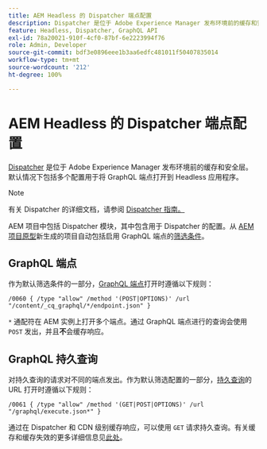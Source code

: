 ```yaml
---
title: AEM Headless 的 Dispatcher 端点配置
description: Dispatcher 是位于 Adobe Experience Manager 发布环境前的缓存和安全层。使用多个配置将 GraphQL 端点打开到 Headless 应用程序。
feature: Headless, Dispatcher, GraphQL API
exl-id: 78a20021-910f-4cf0-87bf-6e2223994f76
role: Admin, Developer
source-git-commit: bdf3e0896eee1b3aa6edfc481011f50407835014
workflow-type: tm+mt
source-wordcount: '212'
ht-degree: 100%

---
```



# AEM Headless 的 Dispatcher 端点配置

[Dispatcher](https://experienceleague.adobe.com/docs/experience-manager-dispatcher/using/dispatcher.html?lang=zh-Hans) 是位于 Adobe Experience Manager 发布环境前的缓存和安全层。默认情况下包括多个配置用于将 GraphQL 端点打开到 Headless 应用程序。

>[!NOTE]
>
>有关 Dispatcher 的详细文档，请参阅 [Dispatcher 指南。](https://experienceleague.adobe.com/docs/experience-manager-dispatcher/using/dispatcher.html?lang=zh-Hans)

AEM 项目中包括 Dispatcher 模块，其中包含用于 Dispatcher 的配置。从 [AEM 项目原型](https://github.com/adobe/aem-project-archetype)新生成的项目自动包括启用 GraphQL 端点的[筛选条件](https://experienceleague.adobe.com/docs/experience-manager-dispatcher/using/configuring/dispatcher-configuration.html?lang=zh-Hans?#defining-a-filter)。

## GraphQL 端点

作为默认筛选条件的一部分，[GraphQL 端点](/help/headless/graphql-api/graphql-endpoint.md)打开时遵循以下规则：

```
/0060 { /type "allow" /method '(POST|OPTIONS)' /url "/content/_cq_graphql/*/endpoint.json" }
```

`*` 通配符在 AEM 实例上打开多个端点。通过 GraphQL 端点进行的查询会使用 `POST` 发出，并且&#x200B;**不**&#x200B;会缓存响应。

## GraphQL 持久查询

对持久查询的请求对不同的端点发出。作为默认筛选配置的一部分，[持久查询](/help/headless/graphql-api/persisted-queries.md)的 URL 打开时遵循以下规则：

```
/0061 { /type "allow" /method '(GET|POST|OPTIONS)' /url "/graphql/execute.json*" }
```

通过在 Dispatcher 和 CDN 级别缓存响应，可以使用 `GET` 请求持久查询。有关缓存和缓存失效的更多详细信息见[此处](/help/implementing/dispatcher/caching.md)。
